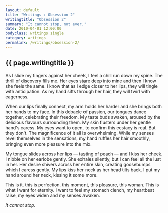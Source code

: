 ```yaml
---
layout: default
title: "Writings : Obsession 2"
writingtitle: "Obsession 2"
summary: "It cannot stop, not ever."
date: 2010-04-01 12:00:00
bodyclass: writings single
category: writings
permalink: /writings/obsession-2/
---
```


## {{ page.writingtitle }} ##

As I slide my fingers against her cheek, I feel a chill run down my spine. 
The thrill of discovery fills me. Her eyes stare deep into mine and then I know 
she feels the same. I know that as I edge closer to her lips, they will tingle 
with anticipation. As my hand sifts through her hair, they will twirl with 
eagerness.

When our lips finally connect, my arm holds her harder and she brings both 
her hands to my face. In this debacle of passion, our tongues dance together, 
celebrating their freedom. My taste buds awaken, aroused by the delicious 
flavours surrounding them. My skin flusters under her gentle hand's caress. 
My eyes want to open, to confirm this ecstacy is real. But they don't. The 
magnificence of it all is overwhelming. While my senses revel themselves in the 
sensations, my hand ruffles her hair smoothly, bringing even more pleasure into 
the mix.

My tongue slides across her lips — tasting of peach — and I 
kiss her cheek. I nibble on her earlobe gently. She exhales silently, but I 
can feel all the lust in her. Her desire shivers across her entire skin, 
creating goosebumps which I caress gently. My lips kiss her neck as her head 
tilts back. I put my hand around her neck, kissing it some more.

This is it. this is perfection. this moment, this pleasure, this woman. This 
is what I want for eternity. I want to feel my stomach clench, my heartbeat 
raise, my eyes widen and my senses awaken.

_It cannot stop._
